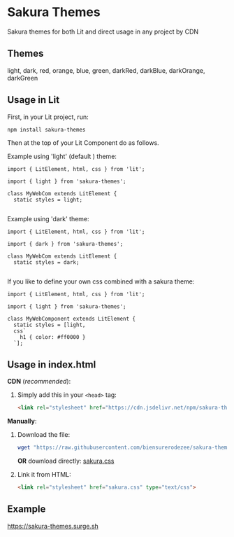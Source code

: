 # Sakura Themes

Sakura themes for both Lit and direct usage in any project by CDN

## Themes

light, dark, red, orange, blue, green, darkRed, darkBlue, darkOrange, darkGreen

## Usage in Lit

First, in your Lit project, run:
```
npm install sakura-themes
```

Then at the top of your Lit Component do as follows.

Example using 'light' (default ) theme:
```
import { LitElement, html, css } from 'lit';

import { light } from 'sakura-themes';

class MyWebCom extends LitElement {
  static styles = light;
  
```

Example using 'dark' theme:
```
import { LitElement, html, css } from 'lit';

import { dark } from 'sakura-themes';

class MyWebCom extends LitElement {
  static styles = dark;
  
```

If you like to define your own css combined with a sakura theme:
```
import { LitElement, html, css } from 'lit';

import { light } from 'sakura-themes';

class MyWebComponent extends LitElement {
  static styles = [light,
  css`
    h1 { color: #ff0000 }
  `];
```

## Usage in index.html

**CDN** (*recommended*):

1. Simply add this in your `<head>` tag:

    ```html
    <link rel="stylesheet" href="https://cdn.jsdelivr.net/npm/sakura-themes/sakura.css" type="text/css">
    ```

**Manually**:

1. Download the file:

    ```bash
    wget "https://raw.githubusercontent.com/biensurerodezee/sakura-themes/master/sakura.css"
    ```

    **OR** download directly:
    [sakura.css](https://raw.githubusercontent.com/biensurerodezee/sakura-themes/master/sakura.css)

2. Link it from HTML:

    ```html
    <link rel="stylesheet" href="sakura.css" type="text/css">
    ```

## Example

https://sakura-themes.surge.sh
